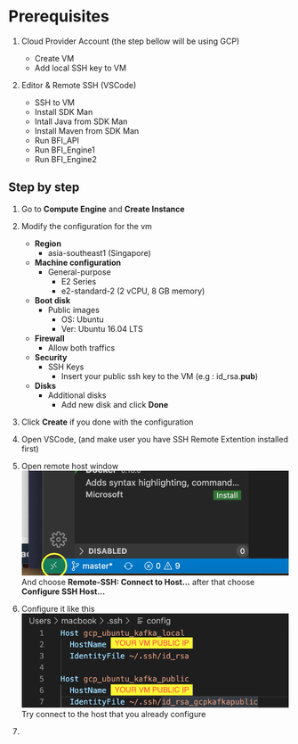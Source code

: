 # Prerequisites

1. Cloud Provider Account (the step bellow will be using GCP)
    - Create VM
    - Add local SSH key to VM

2. Editor & Remote SSH (VSCode)
    - SSH to VM
    - Install SDK Man
    - Intall Java from SDK Man
    - Install Maven from SDK Man
    - Run BFI_API
    - Run BFI_Engine1
    - Run BFI_Engine2

## Step by step

1. Go to **Compute Engine** and **Create Instance**

2. Modify the configuration for the vm
    - **Region**
        - asia-southeast1 (Singapore)
    - **Machine configuration**
        - General-purpose
            - E2 Series
            - e2-standard-2 (2 vCPU, 8 GB memory)
    - **Boot disk**
        - Public images
            - OS: Ubuntu
            - Ver: Ubuntu 16.04 LTS
    - **Firewall**
        - Allow both traffics
    - **Security**
        - SSH Keys
            - Insert your public ssh key to the VM (e.g : id_rsa.**pub**)
    - **Disks**
        - Additional disks
            - Add new disk and click **Done**

3. Click **Create** if you done with the configuration

4. Open VSCode, (and make user you have SSH Remote Extention installed first)

5. Open remote host window
![alt](./images/remote_host_icon.png)
And choose **Remote-SSH: Connect to Host...** after that choose **Configure SSH Host...**

6. Configure it like this
![alt](./images/your_public_ip.png)
Try connect to the host that you already configure

8.
